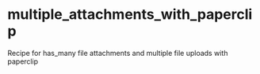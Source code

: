 multiple_attachments_with_paperclip
===================================

Recipe for has_many file attachments and multiple file uploads with paperclip